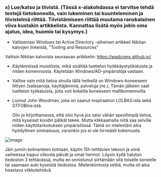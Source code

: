 ### x) Lue/katso ja tiivistä. (Tässä x-alakohdassa ei tarvitse tehdä testejä tietokoneella, vain lukeminen tai kuunteleminen ja tiivistelmä riittää. Tiivistämiseen riittää muutama ranskalainen viiva kustakin artikkelista. Kannattaa lisätä myös jokin oma ajatus, idea, huomio tai kysymys.)
    
  - Valitsemasi Windows tai Active Directory -aiheinen artikkeli Nikitan kalvojen linkeistä, "Tooling and Resources"

Valitsin Nikitan kalvoista seuraavan artikkelin: https://wadcoms.github.io/

- Käytännössä muistilista, mikä sisältää luettelon hyökkäystyökaluista ja niiden komennoista. Käytetään Windows/AD-ympäristöjä vastaan.
- Valitse vain mitä tietoa sinulla tällä hetkellä on Windows-koneeseen liittyen (salasanoja, käyttäjänimiä, palveluja jne.), Tämän jälkeen saat luettelon työkaluista, joita voit kokeilla koneeseen mallikomennoilla.
- Luonut John Woodman, joka on saanut inspiraation LOLBAS:ista sekä GTFOBins:istä.

  Olin jo kirjoittamassa, että olisi hyvä jos saisi vähän spesifimpiä tietoa, mitä kyseiset koodin pätkät tekee. Mutta klikkaamalla niitä saa selville niiden käyttötarkoituksen ympäristössä. Tämä on mielestäni aika hyödyllinen ominaisuus, varsinkin jos ei ole hirveästi kokemusta.
  

![image](https://github.com/Ferresette/tunku/assets/148973799/372e21ec-288a-4875-a1ad-c7635b8485f7)


Jäin jumiin kolmanteen kohtaan, käytin 15h tehtävien tekoon ja siinä vaiheessa loppui viikosta päivät ja omat hermot. Löysin kyllä halutun tiedoston 3 tehtävässä, mutta en onnistunut siirtämään sitä toiselle koneelle tai saamaan auki kyseistä tiedostoa. Mielenkiintosta settiä, mutta oli aika haastava viikkotehtävä.
